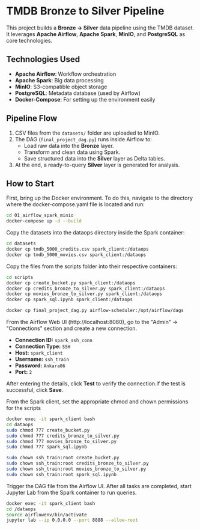 # TMDB Bronze to Silver Pipeline

This project builds a **Bronze → Silver** data pipeline using the TMDB dataset.  
It leverages **Apache Airflow**, **Apache Spark**, **MinIO**, and **PostgreSQL** as core technologies.

## Technologies Used
- **Apache Airflow**: Workflow orchestration
- **Apache Spark**: Big data processing
- **MinIO**: S3-compatible object storage
- **PostgreSQL**: Metadata database (used by Airflow)
- **Docker-Compose**: For setting up the environment easily

## Pipeline Flow

1. CSV files from the `datasets/` folder are uploaded to MinIO.
2. The DAG (`final_project_dag.py`) runs inside Airflow to:
   - Load raw data into the **Bronze** layer.
   - Transform and clean data using Spark.
   - Save structured data into the **Silver** layer as Delta tables.
3. At the end, a ready-to-query **Silver** layer is generated for analysis.

## How to Start
First, bring up the Docker environment. To do this, navigate to the directory where the docker-compose.yaml file is located and run:
```bash
cd 01_airflow_spark_minio
docker-compose up -d --build
```
Copy the datasets into the dataops directory inside the Spark container:
```bash
cd datasets
docker cp tmdb_5000_credits.csv spark_client:/dataops
docker cp tmdb_5000_movies.csv spark_client:/dataops
```
Copy the files from the scripts folder into their respective containers:
```bash
cd scripts
docker cp create_bucket.py spark_client:/dataops
docker cp credits_bronze_to_silver.py spark_client:/dataops
docker cp movies_bronze_to_silver.py spark_client:/dataops
docker cp spark_sql.ipynb spark_client:/dataops

docker cp final_project_dag.py airflow-scheduler:/opt/airflow/dags
```
From the Airflow Web UI (http://localhost:8080), go to the "Admin" → "Connections" section and create a new connection.
- **Connection ID:** `spark_ssh_conn`
- **Connection Type:** `SSH`
- **Host:** `spark_client`
- **Username:** `ssh_train`
- **Password:** `Ankara06`
- **Port:** `2`


After entering the details, click **Test** to verify the connection.If the test is successful, click **Save**.

From the Spark client, set the appropriate chmod and chown permissions for the scripts
```bash
docker exec -it spark_client bash
cd dataops
sudo chmod 777 create_bucket.py
sudo chmod 777 credits_bronze_to_silver.py
sudo chmod 777 movies_bronze_to_silver.py
sudo chmod 777 spark_sql.ipynb

sudo chown ssh_train:root create_bucket.py
sudo chown ssh_train:root credits_bronze_to_silver.py
sudo chown ssh_train:root movies_bronze_to_silver.py
sudo chown ssh_train:root spark_sql.ipynb
```
Trigger the DAG file from the Airflow UI. After all tasks are completed, start Jupyter Lab from the Spark container to run queries.
```bash
docker exec -it spark_client bash
cd /dataops
source airflowenv/bin/activate
jupyter lab --ip 0.0.0.0 --port 8888 --allow-root
```
